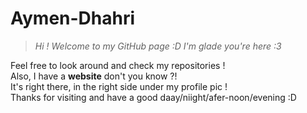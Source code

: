 # Aymen-Dhahri
>*Hi ! Welcome to my GitHub page :D I'm glade you're here :3*

Feel free to look around and check my repositories !    
Also, I have a **website** don't you know ?!  
It's right there, in the right side under my profile pic !  
Thanks for visiting and have a good daay/niight/afer-noon/evening :D  
